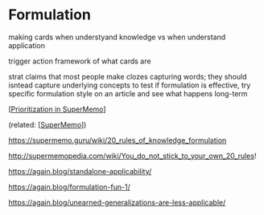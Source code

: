 # Formulation

making cards when understyand knowledge vs when understand application

trigger action framework of what cards are

strat claims that most people make clozes capturing words; they should isntead capture underlying concepts
to test if formulation is effective, try specific formulation style on an article and see what happens long-term


[[Prioritization in SuperMemo]]

(related: [[SuperMemo]])

https://supermemo.guru/wiki/20_rules_of_knowledge_formulation

http://supermemopedia.com/wiki/You_do_not_stick_to_your_own_20_rules!

https://again.blog/standalone-applicability/

https://again.blog/formulation-fun-1/

https://again.blog/unearned-generalizations-are-less-applicable/

[//begin]: # "Autogenerated link references for markdown compatibility"
[Prioritization in SuperMemo]: prioritization-in-supermemo "Prioritization in SuperMemo"
[SuperMemo]: SuperMemo "SuperMemo"
[//end]: # "Autogenerated link references"